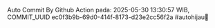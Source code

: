 Auto Commit By Github Action pada: 2025-05-30 13:30:57 WIB, COMMIT_UUID ec0f3b9b-69d0-414f-8173-d23e2cc56f2a #autohijau🗿
